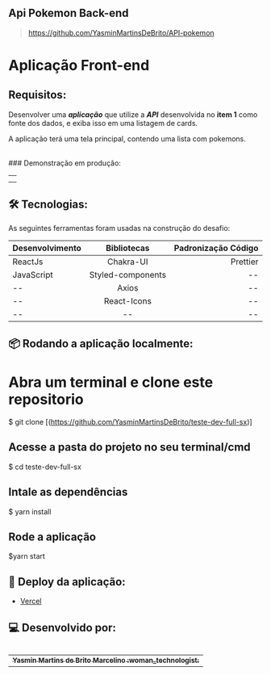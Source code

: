 ## Api Pokemon Back-end
>https://github.com/YasminMartinsDeBrito/API-pokemon



# Aplicação Front-end 
## Requisitos:
Desenvolver uma **_aplicação_** que utilize a **_API_** desenvolvida no **item 1** como fonte dos dados, e exiba isso em uma listagem de cards.

A aplicação terá uma tela principal, contendo uma lista com pokemons.

<br>
### Demonstração em produção:
<table align='center'>
<tr>
    <td align='center'>
    <img src="" alt=""/>
</tr>
<tr>
    <td align='center'>
    <img src="" alt=""/>
</tr>
</table>

## 🛠 Tecnologias: 

As seguintes ferramentas foram usadas na construção do desafio:


| Desenvolvimento       | Bibliotecas           | Padronização Código  |
| ------------- |:-------------:| -----:|
| ReactJs      | Chakra-UI | Prettier |
| JavaScript      | Styled-components      |   --   |
|       --        |Axios|         --     |
|   --    | React-Icons |      --        |   
|    --   | -- |        --      |     

## :package: Rodando a aplicação localmente:

# Abra um terminal e clone este repositorio
$ git clone [(https://github.com/YasminMartinsDeBrito/teste-dev-full-sx)]

## Acesse a pasta do projeto no seu terminal/cmd
$ cd teste-dev-full-sx

## Intale as dependências
$ yarn install

## Rode a aplicação
$yarn start

## 🚀 Deploy da aplicação:
 - <a href="https://teste-dev-full-sx.vercel.app" target="_blank" >Vercel</a>

## 💻 Desenvolvido por:
  
   
<table align="left">
  <tr>
     <td align="center">
      <a href="https://github.com/YasminMartinsDeBrito">
        <sub>
          <b> Yasmin Martins de Brito Marcelino  :woman_technologist: </b>
        </sub>
      </a>       
  </tr>
</table>
